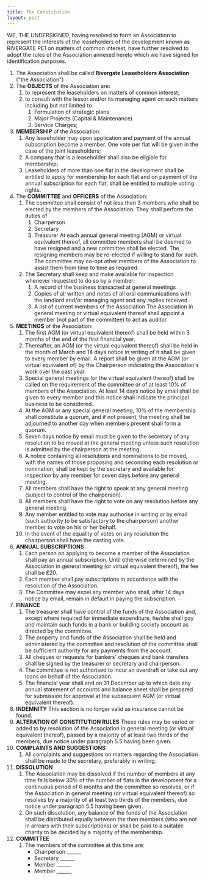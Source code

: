 ```yaml
---
title: The Constitution
layout: post
---
```


WE, THE UNDERSIGNED, having resolved to form an Association to represent the interests of the leaseholders of the development known as RIVERGATE PE1 on matters of common interest, have further resolved to adopt the rules of the Association annexed hereto which we have signed for identification purposes.

1. The Association shall be called **Rivergate Leaseholders Association** ("the Association")
2. The **OBJECTS** of the Association are:
    1. to represent the leaseholders on matters of common interest;
    2. to consult with the lessor and/or its managing agent on such matters including but not limited to
        1. Formulation of strategic plans
        2. Major Projects (Capital & Maintenance)
        3. Service Charges;
3. **MEMBERSHIP** of the Association:
    1. Any leaseholder may upon application and payment of the annual subscription become a member. One vote per flat will be given in the case of the joint leaseholders;
    2. A company that is a leaseholder shall also be eligible for membership;
    3. Leaseholders of more than one flat in the development shall be entitled to apply for membership for each flat and on payment of the annual subscription for each flat, shall be entitled to multiple voting rights.
4. The **COMMITTEE** and **OFFICERS** of the Association:
    1. The committee shall consist of not less than 3 members who shall be elected by the members of the Association. They shall perform the duties of
        1. Chairperson
        2. Secretary
        3. Treasurer
At each annual general meeting (AGM) or virtual equivalent thereof, all committee members shall be deemed to have resigned and a new committee shall be elected. The resigning members may be re-elected if willing to stand for such. The committee may co-opt other members of the Association to assist them from time to time as required.
    2. The Secretary shall keep and make available for inspection whenever requested to do so by a member;
        1. A record of the business transacted at general meetings
        2. Copies of all written and notes of all oral communications with the landlord and/or managing agent and any replies received
        3. A list of current members of the Association
The Association in general meeting or virtual equivalent thereof shall appoint a member (not part of the committee) to act as auditor.
5. **MEETINGS** of the Association:
    1. The first AGM (or virtual equivalent thereof) shall be held within 3 months of the end of the first financial year.
    2. Thereafter, an AGM (or the virtual equivalent thereof) shall be held in the month of March and 14 days notice in writing of it shall be given to every member by email. A report shall be given at the AGM (or virtual equivalent of) by the Chairperson indiciating the Association's work over the past year.
    3. Special general meetings (or the virtual equivalent thereof) shall be called on the requirement of the committee or of at least 10% of members of the Association. At least 14 days notice by email shall be given to every member and this notice shall indicate the principal business to be considered.
    4. At the AGM or any special general meeting, 10% of the membership shall constitute a quorum, and if not present, the meeting shall be adjourned to another day when members present shall form a quorum.
    5. Seven days notice by email must be given to the secretary of any resolution to be moved at the general meeting unless such resolution is admitted by the chairperson at the meeting.
    6. A notice containing all resolutions and nominations to be moved, with the names of those proposing and seconding each resolution or nomination, shall be kept by the secretary and available for inspection by any member for seven days before any general meeting.
    7. All members shall have the right to speak at any general meeting (subject to control of the chairperson).
    8. All members shall have the right to vote on any resolution before any general meeting.
    9. Any member entitled to vote may authorise in writing or by email (such authority to be satisfactory to the chairperson) another member to vote on his or her behalf.
    10. In the event of the equality of votes on any resolution the chairperson shall have the casting vote.
6. **ANNUAL SUBSCRIPTIONS**
    1. Each person on applying to become a member of the Association shall pay an annual subscription. Until otherwise determined by the Association in general meeting (or virtual equivalent thereof), the fee shall be £20.
    2. Each member shall pay subscriptions in accordance with the resolution of the Association.
    3. The Committee may expel any member who shall, after 14 days notice by email, remain in default in paying the subscription.
7. **FINANCE**
    1. The treasurer shall have control of the funds of the Association and, except where required for immediate expenditure, he/she shall pay and maintain such funds in a bank or building society account as directed by the committee.
    2. The property and funds of the Association shall be held and administered by the committee and resolution of the committee shall be sufficient authority for any payments from the account.
    3. All cheques or requests for bankers' cheques and bank transfers shall be signed by the treasurer or secretary and chairperson.
    4. The committee is not authorised to incur an overdraft or take out any loans on behalf of the Association.
    5. The financial year shall end on 31 December up to which date any annual statement of accounts and balance sheet shall be prepared for submission for approval at the subsequent AGM (or virtual equivalent thereof).
8. **INDEMNITY**
This section is no longer valid as insurance cannot be found.
9. **ALTERATION OF CONSTITUTION RULES**
These rules may be varied or added to by resolution of the Association in general meeting (or virtual equivalent thereof), passed by a majority of at least two thirds of the members, due notice under paragraph 5.5 having been given.
10. **COMPLAINTS AND SUGGESTIONS**
    1. All complaints and suggestions on matters regarding the Association shall be made to the secretary, preferably in writing.
11. **DISSOLUTION**
    1. The Association may be dissolved if the number of members at any time falls below 30% of the number of flats in the development for a continuous period of 6 months and the committee so resolves, or if the Association in general meeting (or virtual equivalent thereof) so resolves by a majority of at least two thirds of the members, due notice under paragraph 5.5 having been given.
    2. On such dissolution, any balance of the funds of the Association shall be distributed equally between the then members (who are not in arrears with their subscriptions) or shall be paid to a suitable charity to be decided by a majority of the membership.
12. **COMMITTEE**
    1. The members of the committee at this time are:
        * Chairperson   ______
        * Secretary     ______
        * Member        ______
        * Member        ______
